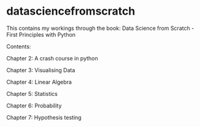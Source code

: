# datasciencefromscratch

This contains my workings through the book: Data Science from Scratch - First Principles with Python

Contents: 

Chapter 2: A crash course in python

Chapter 3: Visualising Data

Chapter 4: Linear Algebra

Chapter 5: Statistics

Chapter 6: Probability

Chapter 7: Hypothesis testing

